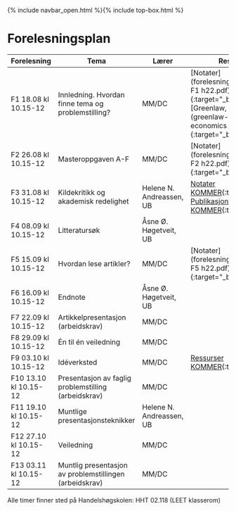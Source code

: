 {% include navbar_open.html %}{% include top-box.html %}


# Forelesningsplan  


| Forelesning <img width=220/>   | Tema <img width=300/>         | Lærer  | Ressurser <img width=200/>  |
|----------------|----------------------------------------------------------------------|-----------|--------------------------------------|
|F1 18.08 kl 10.15-12 | Innledning. Hvordan finne tema og problemstilling?                        | MM/DC       | [Notater](forelesninger/SOK-3073 F1 h22.pdf){:target="_blank"} <br />  [Greenlaw, 2006, kap 1, 2](greenlaw-2006-doing-economics ch 1 and 2.pdf){:target="_blank"}    |
|F2 26.08 kl 10.15-12   | Masteroppgaven A-F  | MM/DC | [Notater](forelesninger/SOK-3073 F2 h22.pdf){:target="_blank"}   |
|F3  31.08 kl 10.15-12 | Kildekritikk og akademisk redelighet          | Helene N. Andreassen, UB        | [Notater KOMMER](SOK-3073_2021_Kildekritikk-ak-dannelse.pdf){:target="_blank"} <br /> [Publikasjonsliste Norge KOMMER](https://dbh.nsd.uib.no/publiseringskanaler/Forside){:target="_blank"}   |
|F4 08.09 kl 10.15-12   | Litteratursøk | Åsne Ø. Høgetveit, UB |  |
|F5 15.09 kl 10.15-12   | Hvordan lese artikler?    | MM/DC       | [Notater](forelesninger/SOK-3073 F5 h22.pdf){:target="_blank"}  |
|F6 16.09 kl 10.15-12 | Endnote | Åsne Ø. Høgetveit, UB       |  |
|F7 22.09 kl 10.15-12      | Artikkelpresentasjon (arbeidskrav)  | MM/DC |   |
|F8 29.09 kl 10.15-12    | Én til én veiledning  | MM/DC  |   |
|F9 03.10 kl 10.15-12     | Idéverksted | MM/DC | [Ressurser KOMMER](ideverksted.md){:target="_blank"}   |
|F10 13.10 kl 10.15-12  | Presentasjon av faglig problemstilling (arbeidskrav)        | MM/DC |  |
|F11 19.10 kl 10.15-12     | Muntlige presentasjonsteknikker            | Helene N. Andreassen, UB |   |
|F12 27.10 kl 10.15-12  | Veiledning | MM/DC |   |
|F13 03.11 kl 10.15-12 | Muntlig presentasjon av problemstillingen (arbeidskrav) | MM/DC |   |

Alle timer finner sted på Handelshøgskolen:  HHT 02.118 (LEET klasserom)
